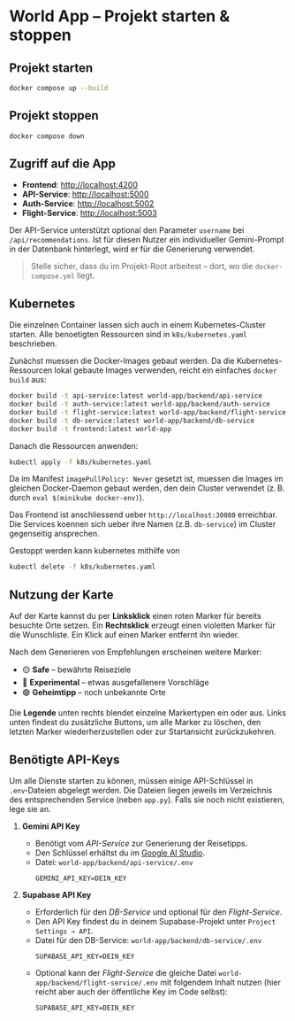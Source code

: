 # World App – Projekt starten & stoppen

## Projekt starten

```bash
docker compose up --build
```

## Projekt stoppen

```bash
docker compose down
```

## Zugriff auf die App

- **Frontend**: [http://localhost:4200](http://localhost:4200)
- **API-Service**: [http://localhost:5000](http://localhost:5000)
- **Auth-Service**: [http://localhost:5002](http://localhost:5002)
- **Flight-Service**: [http://localhost:5003](http://localhost:5003)

Der API-Service unterstützt optional den Parameter `username` bei
`/api/recommendations`. Ist für diesen Nutzer ein individueller Gemini-Prompt in
der Datenbank hinterlegt, wird er für die Generierung verwendet.

> Stelle sicher, dass du im Projekt-Root arbeitest – dort, wo die `docker-compose.yml` liegt.

## Kubernetes

Die einzelnen Container lassen sich auch in einem Kubernetes-Cluster starten. Alle benoetigten Ressourcen sind in `k8s/kubernetes.yaml` beschrieben.

Zunächst muessen die Docker-Images gebaut werden. Da die Kubernetes-Ressourcen
lokal gebaute Images verwenden, reicht ein einfaches `docker build` aus:

```bash
docker build -t api-service:latest world-app/backend/api-service
docker build -t auth-service:latest world-app/backend/auth-service
docker build -t flight-service:latest world-app/backend/flight-service
docker build -t db-service:latest world-app/backend/db-service
docker build -t frontend:latest world-app
```

Danach die Ressourcen anwenden:

```bash
kubectl apply -f k8s/kubernetes.yaml
```

Da im Manifest `imagePullPolicy: Never` gesetzt ist, muessen die Images im
gleichen Docker-Daemon gebaut werden, den dein Cluster verwendet (z. B. durch
`eval $(minikube docker-env)`).

Das Frontend ist anschliessend ueber `http://localhost:30080` erreichbar. Die Services koennen sich ueber ihre Namen (z.B. `db-service`) im Cluster gegenseitig ansprechen.

Gestoppt werden kann kubernetes mithilfe von

```bash
kubectl delete -f k8s/kubernetes.yaml
```

## Nutzung der Karte

Auf der Karte kannst du per **Linksklick** einen roten Marker für bereits besuchte Orte setzen. Ein **Rechtsklick** erzeugt einen violetten Marker für die Wunschliste. Ein Klick auf einen Marker entfernt ihn wieder.

Nach dem Generieren von Empfehlungen erscheinen weitere Marker:

- 🟡 **Safe** – bewährte Reiseziele
- 🔵 **Experimental** – etwas ausgefallenere Vorschläge
- 🟢 **Geheimtipp** – noch unbekannte Orte

Die **Legende** unten rechts blendet einzelne Markertypen ein oder aus. 
Links unten findest du zusätzliche Buttons, um alle Marker zu löschen, den letzten Marker wiederherzustellen oder zur Startansicht zurückzukehren.

## Benötigte API-Keys

Um alle Dienste starten zu können, müssen einige API-Schlüssel in `.env`‑Dateien abgelegt werden. Die Dateien liegen jeweils im Verzeichnis des entsprechenden Service (neben `app.py`). Falls sie noch nicht existieren, lege sie an.

1. **Gemini API Key**
   - Benötigt vom *API-Service* zur Generierung der Reisetipps.
   - Den Schlüssel erhältst du im [Google AI Studio](https://aistudio.google.com/app/apikey).
   - Datei: `world-app/backend/api-service/.env`
     ```
     GEMINI_API_KEY=DEIN_KEY
     ```

2. **Supabase API Key**
   - Erforderlich für den *DB-Service* und optional für den *Flight-Service*.
   - Den API Key findest du in deinem Supabase-Projekt unter `Project Settings → API`.
   - Datei für den DB-Service: `world-app/backend/db-service/.env`
     ```
     SUPABASE_API_KEY=DEIN_KEY
     ```
   - Optional kann der *Flight-Service* die gleiche Datei `world-app/backend/flight-service/.env` mit folgendem Inhalt nutzen (hier reicht aber auch der öffentliche Key im Code selbst):
     ```
     SUPABASE_API_KEY=DEIN_KEY
     ```